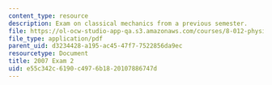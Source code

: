 ```yaml
---
content_type: resource
description: Exam on classical mechanics from a previous semester.
file: https://ol-ocw-studio-app-qa.s3.amazonaws.com/courses/8-012-physics-i-classical-mechanics-fall-2008/e55c342c6190c4976b1820107886747d_2007_quiz2.pdf
file_type: application/pdf
parent_uid: d3234428-a195-ac45-47f7-7522856da9ec
resourcetype: Document
title: 2007 Exam 2
uid: e55c342c-6190-c497-6b18-20107886747d
---
```

